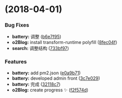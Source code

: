 <a name=""></a>
#  (2018-04-01)


### Bug Fixes

* **battery:** 调整 ([b6e7f95](https://github.com/pfan123/o2Blog/commit/b6e7f95))
* **o2Blog:** install transform-runtime polyfill ([8fec04f](https://github.com/pfan123/o2Blog/commit/8fec04f))
* **search:** 调整结构 ([733bf97](https://github.com/pfan123/o2Blog/commit/733bf97))


### Features

* **battery:** add pm2.json ([e0a9b71](https://github.com/pfan123/o2Blog/commit/e0a9b71))
* **battery:** developed admin front ([3c7e029](https://github.com/pfan123/o2Blog/commit/3c7e029))
* **battery:** 完成 ([32118c7](https://github.com/pfan123/o2Blog/commit/32118c7))
* **o2Blog:** create progress :sparkles: ([f2f574d](https://github.com/pfan123/o2Blog/commit/f2f574d))



